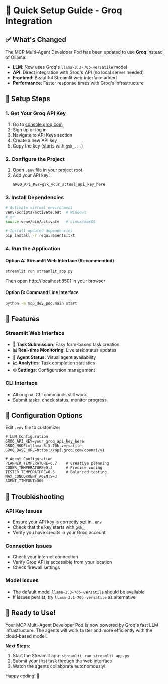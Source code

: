 # 🚀 Quick Setup Guide - Groq Integration

## ✅ What's Changed

The MCP Multi-Agent Developer Pod has been updated to use **Groq** instead of Ollama:

- **LLM**: Now uses Groq's `llama-3.3-70b-versatile` model
- **API**: Direct integration with Groq's API (no local server needed)
- **Frontend**: Beautiful Streamlit web interface added
- **Performance**: Faster response times with Groq's infrastructure

## 🔑 Setup Steps

### 1. Get Your Groq API Key
1. Go to [console.groq.com](https://console.groq.com)
2. Sign up or log in
3. Navigate to API Keys section
4. Create a new API key
5. Copy the key (starts with `gsk_...`)

### 2. Configure the Project
1. Open `.env` file in your project root
2. Add your API key:
   ```env
   GROQ_API_KEY=gsk_your_actual_api_key_here
   ```

### 3. Install Dependencies
```bash
# Activate virtual environment
venv\Scripts\activate.bat  # Windows
# or
source venv/bin/activate   # Linux/macOS

# Install updated dependencies
pip install -r requirements.txt
```

### 4. Run the Application

#### Option A: Streamlit Web Interface (Recommended)
```bash
streamlit run streamlit_app.py
```
Then open http://localhost:8501 in your browser

#### Option B: Command Line Interface
```bash
python -m mcp_dev_pod.main start
```

## 🎯 Features

### Streamlit Web Interface
- **📝 Task Submission**: Easy form-based task creation
- **📊 Real-time Monitoring**: Live task status updates  
- **🤖 Agent Status**: Visual agent availability
- **📈 Analytics**: Task completion statistics
- **⚙️ Settings**: Configuration management

### CLI Interface
- All original CLI commands still work
- Submit tasks, check status, monitor progress

## 🔧 Configuration Options

Edit `.env` file to customize:

```env
# LLM Configuration
GROQ_API_KEY=your_groq_api_key_here
GROQ_MODEL=llama-3.3-70b-versatile
GROQ_BASE_URL=https://api.groq.com/openai/v1

# Agent Configuration
PLANNER_TEMPERATURE=0.7    # Creative planning
CODER_TEMPERATURE=0.3      # Precise coding  
TESTER_TEMPERATURE=0.5     # Balanced testing
MAX_CONCURRENT_AGENTS=3
AGENT_TIMEOUT=300
```

## 🚨 Troubleshooting

### API Key Issues
- Ensure your API key is correctly set in `.env`
- Check that the key starts with `gsk_`
- Verify you have credits in your Groq account

### Connection Issues
- Check your internet connection
- Verify Groq API is accessible from your location
- Check firewall settings

### Model Issues
- The default model `llama-3.3-70b-versatile` should be available
- If issues persist, try `llama-3.1-70b-versatile` as alternative

## 🎉 Ready to Use!

Your MCP Multi-Agent Developer Pod is now powered by Groq's fast LLM infrastructure. The agents will work faster and more efficiently with the cloud-based model.

**Next Steps:**
1. Start the Streamlit app: `streamlit run streamlit_app.py`
2. Submit your first task through the web interface
3. Watch the agents collaborate autonomously!

Happy coding! 🚀
